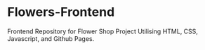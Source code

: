 # Flowers-Frontend

Frontend Repository for Flower Shop Project Utilising HTML, CSS, Javascript, and Github Pages.

